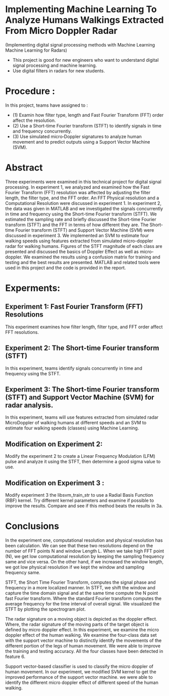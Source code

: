 # Implementing Machine Learning To Analyze Humans Walkings Extracted From Micro Doppler Radar
(Implementing digital signal processing methods with Machine Learning Machine Learning for Radars)
* This project is good for new engineers who want to understand digital signal processing and machine learning.
* Use digital filters in radars for new students.
# Procedure :
In this project, teams have assigned to :
* (1) Examin how filter type, length and Fast Fourier Transform (FFT) order affect the resolution.
* (2) Use a Short-time Fourier transform (STFT) to identify signals in time and frequency concurrently.
* (3) Use simulated micro‐Doppler signatures to analyze human movement and to predict outputs using a Support Vector Machine (SVM).
# Abstract
<p>Three experiments were examined in this technical project for digital signal processing. In experiment 1, we analyzed and examined how the Fast Fourier Transform (FFT) resolution was affected by adjusting the filter length, the filter type, and the FFT order. An FFT Physical resolution and a Computational Resolution were discussed in experiment 1. In experiment 2, the data was given in MATLAB and we investigated the signals concurrently in time and frequency using the Short-time Fourier transform (STFT). We estimated the sampling rate and briefly discussed the Short-time Fourier transform (STFT) and the FFT in terms of how different they are. The Short-time Fourier transform (STFT) and Support Vector Machine (SVM) were discussed in experiment 3. We implemented an SVM to estimate four walking speeds using features extracted from simulated micro-doppler radar for walking humans. Figures of the STFT magnitude of each class are presented and discussed the basics of Doppler Effect as well as micro-doppler. We examined the results using a confusion matrix for training and testing and the best results are presented. MATLAB and related tools were used in this project and the code is provided in the report.<p/>

# Experments:
## Experiment 1: Fast Fourier Transform (FFT) Resolutions
This experiment examines how filter length, filter type, and FFT order affect FFT resolutions.
## Experiment 2: The Short-time Fourier transform (STFT)
In this experiment, teams identify signals concurrently in time and frequency using the STFT.
## Experiment 3: The Short-time Fourier transform (STFT) and Support Vector Machine (SVM) for radar analysis.
In this experiment, teams will use features extracted from simulated radar MicroDoppler of walking humans at different speeds and an SVM to estimate four walking speeds (classes) using Machine Learning.
## Modification on Experiment 2:
Modify the experiment 2 to create a Linear Frequency Modulation (LFM) pulse and analyze it using the STFT, then determine a good sigma value to use.
## Modification on Experiment 3 : 
Modify experiment 3 the libsvm_train_str to use a Radial Basis Function (RBF) kernel. Try different kernel parameters and examine if possible to improve the results. Compare and see if this method beats the results in 3a.

# Conclusions
In the experiment one, computational resolution and physical resolution has been calculation. We can see that these two resolutions depend on the number of FFT points N and window Length L. When we take high FFT point (N), we get low computational resolution by keeping the sampling frequency same and vice versa. On the other hand, if we increased the window length, we got low physical resolution if we kept the window and sampling frequency same. 

STFT, the Short Time Fourier Transform, computes the signal phase and frequency in a more localized manner. In STFT, we shift the window and capture the time domain signal and at the same time compute the N point fast Fourier transform. Where the standard Fourier transform computes the average frequency for the time interval of overall signal. We visualized the STFT by plotting the spectrogram plot.

The radar signature on a moving object is depicted as the doppler effect. Where, the radar signature of the moving parts of the target object is defined by micro doppler effect. In this experiment, we examine the micro doppler effect of the human walking. We examine the four-class data set with the support vector machine to distinctly identify the movements of the different portion of the legs of human movement. We were able to improve the training and testing accuracy. All the four classes have been detected in feature 6.

Support vector-based classifier is used to classify the micro doppler of human movement. In our experiment, we modified SVM kernel to get the improved performance of the support vector machine. we were able to identify the different micro doppler effect of different speed of the human walking.

